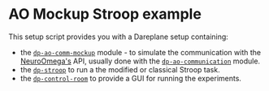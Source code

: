 # AO Mockup Stroop example

This setup script provides you with a Dareplane setup containing:

- the [`dp-ao-comm-mockup`](https://github.com/bsdlab/dp-ao-comm-mockup) module - to simulate the communication with the [NeuroOmega's](https://www.alphaomega-eng.com/Neuro-Omega-System) API, usually done with the [`dp-ao-communication`](https://github.com/bsdlab/dp-ao-communication) module.
- the [`dp-stroop`](https://github.com/bsdlab/dp-stroop) to run a the modified or classical Stroop task.
- the [`dp-control-room`](https://github.com/bsdlab/dp-control-room) to provide a GUI for running the experiments.
